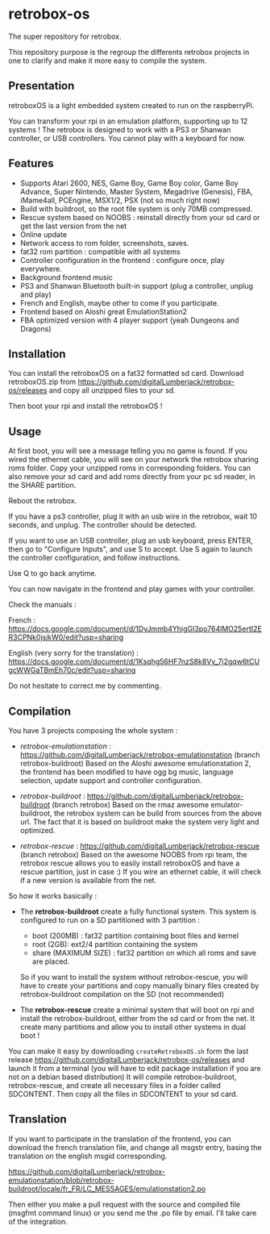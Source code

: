 # retrobox-os
The super repository for retrobox.

This repository purpose is the regroup the differents retrobox projects in one to clarify and make it more easy to compile the system.

## Presentation
retroboxOS is a light embedded system created to run on the raspberryPi.

You can transform your rpi in an emulation platform, supporting up to 12 systems !
The retrobox is designed to work with a PS3 or Shanwan controller, or USB controllers. You cannot play with a keyboard for now.


## Features 
- Supports Atari 2600, NES, Game Boy, Game Boy color, Game Boy Advance, Super Nintendo, Master System, Megadrive (Genesis), FBA, iMame4all, PCEngine, MSX1/2, PSX (not so much right now)
- Build with buildroot, so the root file system is only 70MB compressed.
- Rescue system based on NOOBS : reinstall directly from your sd card or get the last version from the net
- Online update
- Network access to rom folder, screenshots, saves.
- fat32 rom partition : compatible with all systems
- Controller configuration in the frontend : configure once, play everywhere.
- Background frontend music
- PS3 and Shanwan Bluetooth built-in support (plug a controller, unplug and play)
- French and English, maybe other to come if you participate.
- Frontend based on Aloshi great EmulationStation2
- FBA optimized version with 4 player support (yeah Dungeons and Dragons)

## Installation ##
You can install the retroboxOS on a fat32 formatted sd card.
Download retroboxOS.zip from https://github.com/digitalLumberjack/retrobox-os/releases and copy all unzipped files to your sd.

Then boot your rpi and install the retroboxOS !


## Usage ##
At first boot, you will see a message telling you no game is found. If you wired the ethernet cable, you will see on your network the retrobox sharing roms folder. Copy your unzipped roms in corresponding folders. You can also remove your sd card and add roms directly from your pc sd reader, in the SHARE partition.

Reboot the retrobox.

If you have a ps3 controller, plug it with an usb wire in the retrobox, wait 10 seconds, and unplug. The controller should be detected.

If you want to use an USB controller, plug an usb keyboard, press ENTER, then go to "Configure Inputs", and use S to accept. Use S again to launch the controller configuration, and follow instructions.

Use Q to go back anytime.

You can now navigate in the frontend and play games with your controller.


Check the manuals :

French : https://docs.google.com/document/d/1DyJmmb4YhigGI3po764lMO25ertI2ER3CPNk0jsikW0/edit?usp=sharing

English (very sorry for the translation) : https://docs.google.com/document/d/1Ksqhg56HF7nzS8k8Vy_7j2gqw6tCUgcWWGaTBmEh70c/edit?usp=sharing

Do not hesitate to correct me by commenting.

## Compilation ##

You have 3 projects composing the whole system :
- *retrobox-emulationstation* : 
https://github.com/digitalLumberjack/retrobox-emulationstation (branch retrobox-buildroot)
Based on the Aloshi awesome emulationstation 2, the frontend has been  modified to have ogg bg music, language selection, update support and controller configuration. 

- *retrobox-buildroot* : 
https://github.com/digitalLumberjack/retrobox-buildroot (branch retrobox)
Based on the rmaz awesome emulator-buildroot, the retrobox system can be build from sources from the above url. 
The fact that it is based on buildroot make the system very light and optimized. 

- *retrobox-rescue* : 
https://github.com/digitalLumberjack/retrobox-rescue (branch retrobox)
Based on the awesome NOOBS from rpi team, the retrobox rescue allows you to easily install retroboxOS and have a rescue partition, just in case :)
If you wire an ethernet cable, it will check if a new version is available from the net.

So how it works basically :

- The **retrobox-buildroot** create a fully functional system. This system is configured to run on a SD partitioned with 3 partition : 
  - boot (200MB) : fat32 partition containing boot files and kernel
  - root (2GB): ext2/4 partition containing the system
  - share (MAXIMUM SIZE) : fat32 partition on which all roms and save are placed.

  So if you want to install the system without retrobox-rescue, you will have to create your partitions and copy manually binary files created by retrobox-buildroot compilation on the SD (not recommended)

- The **retrobox-rescue** create a minimal system that will boot on rpi and install the retrobox-buildroot, either from the sd card or from the net.
It create many partitions and allow you to install other systems in dual boot !


You can make it easy by downloading `createRetroboxOS.sh` form the last release https://github.com/digitalLumberjack/retrobox-os/releases and launch it from a terminal (you will have to edit package installation if you are not on a debian based distribution)
It will compile retrobox-buildroot, retrobox-rescue, and create all necessary files in a folder called SDCONTENT.
Then copy all the files in SDCONTENT to your sd card.


## Translation ##
If you want to participate in the translation of the frontend, you can download the french translation file, and change all msgstr entry, basing the translation on the english msgid corresponding.

https://github.com/digitalLumberjack/retrobox-emulationstation/blob/retrobox-buildroot/locale/fr_FR/LC_MESSAGES/emulationstation2.po

Then either you make a pull request with the source and compiled file (msgfmt command linux) or you send me the .po file by email. I'll take care of the integration.


